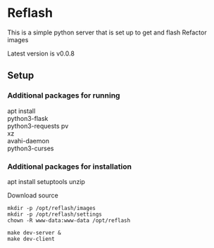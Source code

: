 # Reflash

This is a simple python server that is set up to
get and flash Refactor images

Latest version is v0.0.8

## Setup
### Additional packages for running
apt install \
python3-flask \
python3-requests
pv \
xz \
avahi-daemon \
python3-curses

### Additional packages for installation
apt install setuptools unzip


Download source

```
mkdir -p /opt/reflash/images
mkdir -p /opt/reflash/settings
chown -R www-data:www-data /opt/reflash

make dev-server &
make dev-client
```
